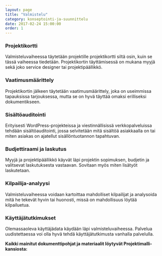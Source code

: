 ```yaml
---
layout: page
title: "Valmistelu"
category: konseptointi-ja-suunnittelu
date: 2017-02-24 15:00:00
order: 1
---
```


### Projektikortti 

Valmisteluvaiheessa täytetään projektille projektikortti siltä osin, kuin se tässä vaiheessa tiedetään. Projektikortin täyttämisessä on mukana myyjä sekä joko service designer tai projektipäällikkö. 

### Vaatimusmäärittely 

Projektikortin jälkeen täytetään vaatimusmäärittely, joka on useimmissa tapauksissa tarjouksessa, mutta se on hyvä täyttää omaksi erilliseksi dokumentikseen.

### Sisältöauditointi 

Erityisesti WordPress-projekteissa ja viestinnällisissä verkkopalveluissa tehdään sisältöauditointi, jossa selvitetään mitä sisältöä asiakkaalla on tai miten asiakas on ajatellut sisällöntuotannon tapahtuvan.

### Budjettiraami ja laskutus

Myyjä ja projektipäällikkö käyvät läpi projektin sopimuksen, budjetin ja valitsevat laskutuksesta vastaavan. Sovitaan myös miten lisätyöt laskutetaan.

### Kilpailija-analyysi

Valmisteluvaiheessa voidaan kartoittaa mahdolliset kilpailijat ja analysoida mitä he tekevät hyvin tai huonosti, missä on mahdollisuus löytää kilpailuetua.

### Käyttäjätutkimukset 

Olemassaoleva käyttäjädata käydään läpi valmisteluvaiheessa. Palvelua uudistettaessa voi olla hyvä tehdä käyttäjätutkimusta vanhalla palvelulla.

**Kaikki mainitut dokumenttipohjat ja materiaalit löytyvät Projektimalli-kansiosta:** 
